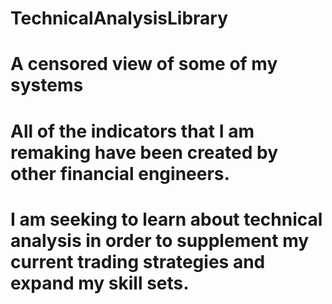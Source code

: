 # TechnicalAnalysisLibrary
# A censored view of some of my systems
# All of the indicators that I am remaking have been created by other financial engineers.
# I am seeking to learn about technical analysis in order to supplement my current trading strategies and expand my skill sets.

